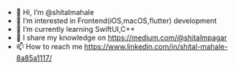- 👋 Hi, I’m @shitalmahale
- 👀 I’m interested in Frontend(iOS,macOS,flutter) development
- 🌱 I’m currently learning SwiftUI,C++
- 💞️ I share my knowledge on https://medium.com/@shitalmpagar
- 📫 How to reach me https://www.linkedin.com/in/shital-mahale-8a85a1117/

<!---
shitalmahale/shitalmahale is a ✨ special ✨ repository because its `README.md` (this file) appears on your GitHub profile.
You can click the Preview link to take a look at your changes.
--->
